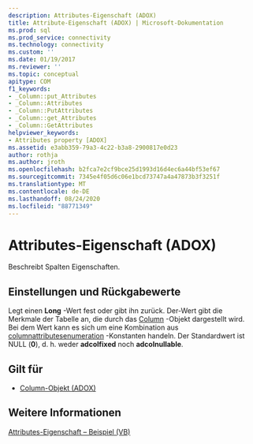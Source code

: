 ```yaml
---
description: Attributes-Eigenschaft (ADOX)
title: Attribute-Eigenschaft (ADOX) | Microsoft-Dokumentation
ms.prod: sql
ms.prod_service: connectivity
ms.technology: connectivity
ms.custom: ''
ms.date: 01/19/2017
ms.reviewer: ''
ms.topic: conceptual
apitype: COM
f1_keywords:
- _Column::put_Attributes
- _Column::Attributes
- _Column::PutAttributes
- _Column::get_Attributes
- _Column::GetAttributes
helpviewer_keywords:
- Attributes property [ADOX]
ms.assetid: e3abb359-79a3-4c22-b3a8-2900817e0d23
author: rothja
ms.author: jroth
ms.openlocfilehash: b2fca7e2cf9bce25d1993d16d4ec6a44bf53ef67
ms.sourcegitcommit: 7345e4f05d6c06e1bcd73747a4a47873b3f3251f
ms.translationtype: MT
ms.contentlocale: de-DE
ms.lasthandoff: 08/24/2020
ms.locfileid: "88771349"
---
```

# <a name="attributes-property-adox"></a>Attributes-Eigenschaft (ADOX)
Beschreibt Spalten Eigenschaften.  
  
## <a name="settings-and-return-values"></a>Einstellungen und Rückgabewerte  
 Legt einen **Long** -Wert fest oder gibt ihn zurück. Der-Wert gibt die Merkmale der Tabelle an, die durch das [Column](./column-object-adox.md) -Objekt dargestellt wird. Bei dem Wert kann es sich um eine Kombination aus [columnattributesenumeration](./columnattributesenum.md) -Konstanten handeln. Der Standardwert ist NULL (**0**), d. h. weder **adcolfixed** noch **adcolnullable**.  
  
## <a name="applies-to"></a>Gilt für  
  
- [Column-Objekt (ADOX)](./column-object-adox.md)  
  
## <a name="see-also"></a>Weitere Informationen  
 [Attributes-Eigenschaft – Beispiel (VB)](./attributes-property-example-vb.md)